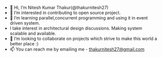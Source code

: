 - 👋 Hi, I’m Nitesh Kumar Thakur(@thakurnitesh27)
- 👀 I’m interested in contributing to open source project.
- 🌱 I’m learning parallel,concurrent programming and using it in event driven system.
-   I take interest in architectural design discussions. Making system scalable and available. 
- 💞️ I’m looking to collaborate on projects which strive to make this world a better place :)
- 📫 You can reach me by emailing me - thakurnitesh27@gmail.com

<!---
thakurnitesh27/thakurnitesh27 is a ✨ special ✨ repository because its `README.md` (this file) appears on your GitHub profile.
You can click the Preview link to take a look at your changes.
--->
